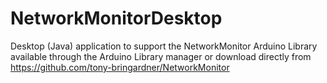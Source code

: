 # NetworkMonitorDesktop
Desktop (Java) application to support the NetworkMonitor Arduino Library available through the Arduino Library manager 
or download directly from https://github.com/tony-bringardner/NetworkMonitor


